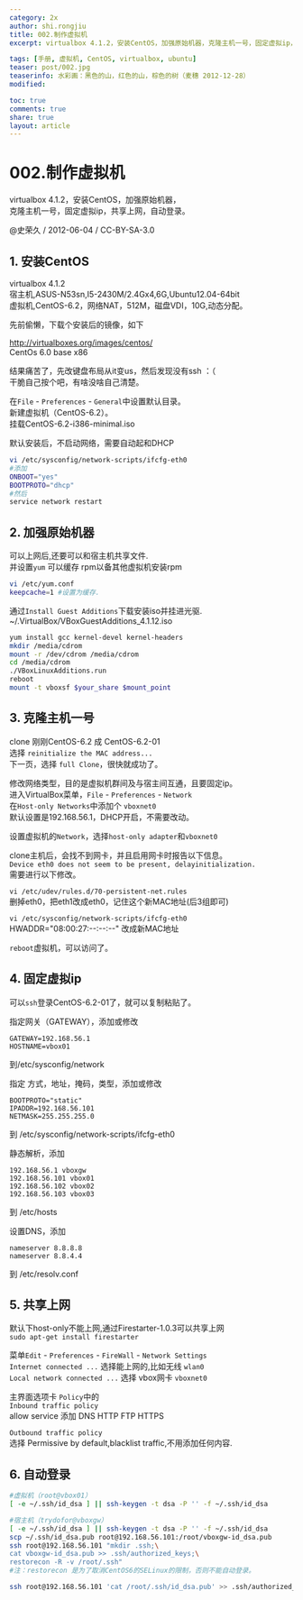 ```yaml
---
category: 2x
author: shi.rongjiu
title: 002.制作虚拟机
excerpt: virtualbox 4.1.2，安装CentOS，加强原始机器，克隆主机一号，固定虚拟ip，共享上网，自动登录。

tags: [手册, 虚拟机, CentOS, virtualbox, ubuntu]
teaser: post/002.jpg
teaserinfo: 水彩画：黑色的山，红色的山，棕色的树（麦穗 2012-12-28）
modified: 

toc: true
comments: true
share: true
layout: article
---
```


# 002.制作虚拟机

virtualbox 4.1.2，安装CentOS，加强原始机器，  
克隆主机一号，固定虚拟ip，共享上网，自动登录。

@史荣久 / 2012-06-04 / CC-BY-SA-3.0  

## 1. 安装CentOS

virtualbox 4.1.2  
宿主机,ASUS-N53sn,I5-2430M/2.4Gx4,6G,Ubuntu12.04-64bit  
虚拟机,CentOS-6.2，网络NAT，512M，磁盘VDI，10G,动态分配。

先前偷懒，下载个安装后的镜像，如下

http://virtualboxes.org/images/centos/  
CentOs 6.0 base x86

结果痛苦了，先改键盘布局从it变us，然后发现没有ssh ：（  
干脆自己按个吧，有啥没啥自己清楚。

在`File` - `Preferences` - `General`中设置默认目录。  
新建虚拟机（CentOS-6.2）。  
挂载CentOS-6.2-i386-minimal.iso

默认安装后，不启动网络，需要自动起和DHCP

``` bash
vi /etc/sysconfig/network-scripts/ifcfg-eth0
#添加
ONBOOT="yes"
BOOTPROTO="dhcp"
#然后
service network restart
```

## 2. 加强原始机器

可以上网后,还要可以和宿主机共享文件.  
并设置`yum` 可以缓存 rpm以备其他虚拟机安装rpm

``` bash
vi /etc/yum.conf
keepcache=1 #设置为缓存.
```

通过`Install Guest Additions`下载安装iso并挂进光驱.  
~/.VirtualBox/VBoxGuestAdditions_4.1.12.iso

``` bash
yum install gcc kernel-devel kernel-headers
mkdir /media/cdrom
mount -r /dev/cdrom /media/cdrom
cd /media/cdrom
./VBoxLinuxAdditions.run
reboot
mount -t vboxsf $your_share $mount_point
```

## 3. 克隆主机一号

clone 刚刚CentOS-6.2 成 CentOS-6.2-01  
选择 `reinitialize the MAC address...`  
下一页，选择 `full Clone`，很快就成功了。

修改网络类型，目的是虚拟机群间及与宿主间互通，且要固定ip。  
进入VirtualBox菜单，`File` - `Preferences` - `Network`  
在`Host-only Networks`中添加个 `vboxnet0`  
默认设置是192.168.56.1，DHCP开启，不需要改动。

设置虚拟机的`Network`，选择`host-only adapter`和`vboxnet0`

clone主机后，会找不到网卡，并且启用网卡时报告以下信息。  
`Device eth0 does not seem to be present, delayinitialization.`  
需要进行以下修改。

`vi /etc/udev/rules.d/70-persistent-net.rules`  
删掉eth0，把eth1改成eth0，记住这个新MAC地址(后3组即可)

`vi /etc/sysconfig/network-scripts/ifcfg-eth0`  
HWADDR="08:00:27:--:--:--" 改成新MAC地址

`reboot`虚拟机，可以访问了。

## 4. 固定虚拟ip

可以`ssh`登录CentOS-6.2-01了，就可以复制粘贴了。

指定网关（GATEWAY），添加或修改  

```
GATEWAY=192.168.56.1  
HOSTNAME=vbox01  
```
到/etc/sysconfig/network  

指定 方式，地址，掩码，类型，添加或修改  

```
BOOTPROTO="static"
IPADDR=192.168.56.101
NETMASK=255.255.255.0
```
到 /etc/sysconfig/network-scripts/ifcfg-eth0

静态解析，添加

```
192.168.56.1 vboxgw
192.168.56.101 vbox01
192.168.56.102 vbox02
192.168.56.103 vbox03
```
到 /etc/hosts

设置DNS，添加

```
nameserver 8.8.8.8
nameserver 8.8.4.4
```
到 /etc/resolv.conf

## 5. 共享上网

默认下host-only不能上网,通过Firestarter-1.0.3可以共享上网  
``` sudo apt-get install firestarter ```

菜单`Edit` - `Preferences` - `FireWall` - `Network Settings`  
`Internet connected ...` 选择能上网的,比如无线 `wlan0`  
`Local network connected ...` 选择 vbox网卡 `vboxnet0`

主界面选项卡 `Policy`中的  
`Inbound traffic policy`  
allow service 添加 DNS HTTP FTP HTTPS

`Outbound traffic policy`  
选择 Permissive by default,blacklist traffic,不用添加任何内容.


## 6. 自动登录

``` bash
#虚拟机（root@vbox01）
[ -e ~/.ssh/id_dsa ] || ssh-keygen -t dsa -P '' -f ~/.ssh/id_dsa

#宿主机（trydofor@vboxgw）
[ -e ~/.ssh/id_dsa ] || ssh-keygen -t dsa -P '' -f ~/.ssh/id_dsa
scp ~/.ssh/id_dsa.pub root@192.168.56.101:/root/vboxgw-id_dsa.pub
ssh root@192.168.56.101 "mkdir .ssh;\
cat vboxgw-id_dsa.pub >> .ssh/authorized_keys;\
restorecon -R -v /root/.ssh"
#注：restorecon 是为了取消CentOS6的SELinux的限制，否则不能自动登录。

ssh root@192.168.56.101 'cat /root/.ssh/id_dsa.pub' >> .ssh/authorized_keys
``` 